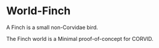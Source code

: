 # World-Finch

A Finch is a small non-Corvidae bird.

The Finch world is a Minimal proof-of-concept for CORVID.

